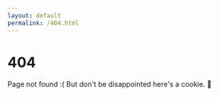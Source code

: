 ```yaml
---
layout: default
permalink: /404.html
---
```


# 404
Page not found :(
But don't be disappointed here's a cookie.
🍪

